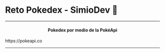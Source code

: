 # Reto Pokedex - SimioDev 🐒

<hr>
<span align="center">
  <span>
    <h4 align="center">Pokedex por medio de la PokéApi
    </h4>
    <span align="center">https://pokeapi.co</span>
  </span>
</span>
<hr>
